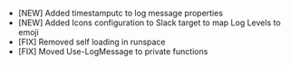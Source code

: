 - [NEW] Added timestamputc to log message properties
- [NEW] Added Icons configuration to Slack target to map Log Levels to emoji
- [FIX] Removed self loading in runspace
- [FIX] Moved Use-LogMessage to private functions